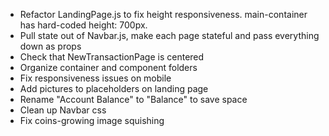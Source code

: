 - Refactor LandingPage.js to fix height responsiveness.  main-container has hard-coded height: 700px.
- Pull state out of Navbar.js, make each page stateful and pass everything down as props
- Check that NewTransactionPage is centered
- Organize container and component folders
- Fix responsiveness issues on mobile
- Add pictures to placeholders on landing page
- Rename "Account Balance" to "Balance" to save space
- Clean up Navbar css
- Fix coins-growing image squishing